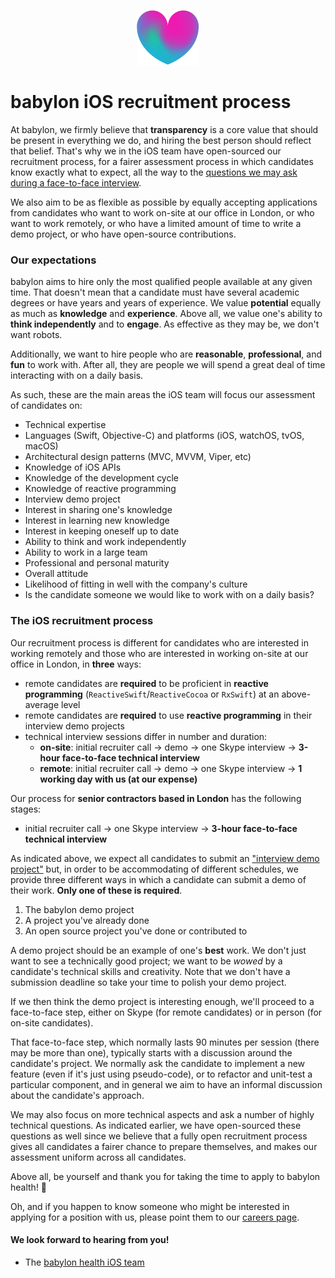 <p align="center">
<img src="../logo.png">
</p>


babylon iOS recruitment process
==================================

At babylon, we firmly believe that **transparency** is a core value that should be present in everything we do, and hiring the best person should reflect that belief. That's why we in the iOS team have open-sourced our recruitment process, for a fairer assessment process in which candidates know exactly what to expect, all the way to the [questions we may ask during a face-to-face interview](questions.md).

We also aim to be as flexible as possible by equally accepting applications from candidates who want to work on-site at our office in London, or who want to work remotely, or who have a limited amount of time to write a demo project, or who have open-source contributions.

### Our expectations

babylon aims to hire only the most qualified people available at any given time. That doesn't mean that a candidate must have several academic degrees or have years and years of experience. We value **potential** equally as much as **knowledge** and **experience**. Above all, we value one's ability to **think independently** and to **engage**. As effective as they may be, we don't want robots.

Additionally, we want to hire people who are **reasonable**, **professional**, and **fun** to work with. After all, they are people we will spend a great deal of time interacting with on a daily basis.

As such, these are the main areas the iOS team will focus our assessment of candidates on:

- Technical expertise
 - Languages (Swift, Objective-C) and platforms (iOS, watchOS, tvOS, macOS)
 - Architectural design patterns (MVC, MVVM, Viper, etc)
 - Knowledge of iOS APIs
 - Knowledge of the development cycle
 - Knowledge of reactive programming
 - Interview demo project
- Interest in sharing one's knowledge
- Interest in learning new knowledge
- Interest in keeping oneself up to date
- Ability to think and work independently
- Ability to work in a large team
- Professional and personal maturity
- Overall attitude
- Likelihood of fitting in well with the company's culture
- Is the candidate someone we would like to work with on a daily basis?

### The iOS recruitment process

Our recruitment process is different for candidates who are interested in working remotely and those who are interested in working on-site at our office in London, in **three** ways:
- remote candidates are **required** to be proficient in **reactive programming** (`ReactiveSwift`/`ReactiveCocoa` or `RxSwift`) at an above-average level
- remote candidates are **required** to use **reactive programming** in their interview demo projects
- technical interview sessions differ in number and duration:
    * **on-site**: initial recruiter call -> demo -> one Skype interview -> **3-hour face-to-face technical interview**
    * **remote**:  initial recruiter call -> demo -> one Skype interview -> **1 working day with us (at our expense)**
    
Our process for **senior contractors based in London** has the following stages:
- initial recruiter call -> one Skype interview -> **3-hour face-to-face technical interview**

As indicated above, we expect all candidates to submit an ["interview demo project"](demo.md) but, in order to be accommodating of different schedules, we provide three different ways in which a candidate can submit a demo of their work. **Only one of these is required**.

1. The babylon demo project
2. A project you've already done
3. An open source project you've done or contributed to

A demo project should be an example of one's **best** work. We don't just want to see a technically good project; we want to be *wowed* by a candidate's technical skills and creativity. Note that we don't have a submission deadline so take your time to polish your demo project.

If we then think the demo project is interesting enough, we'll proceed to a face-to-face step, either on Skype (for remote candidates) or in person (for on-site candidates).

That face-to-face step, which normally lasts 90 minutes per session (there may be more than one), typically starts with a discussion around the candidate's project. We normally ask the candidate to implement a new feature (even if it's just using pseudo-code), or to refactor and unit-test a particular component, and in general we aim to have an informal discussion about the candidate's approach.

We may also focus on more technical aspects and ask a number of highly technical questions. As indicated earlier, we have open-sourced these questions as well since we believe that a fully open recruitment process gives all candidates a fairer chance to prepare themselves, and makes our assessment uniform across all candidates.

Above all, be yourself and thank you for taking the time to apply to babylon health! 🌈

Oh, and if you happen to know someone who might be interested in applying for a position with us, please point them to our [careers page](https://www.babylonhealth.com/careers).

#### We look forward to hearing from you!
- The [babylon health iOS team](http://github.com/babylonhealth)

